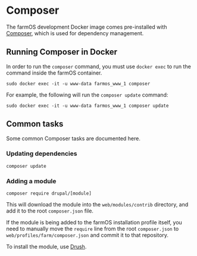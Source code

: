 # Composer

The farmOS development Docker image comes pre-installed with
[Composer](https://getcomposer.org), which is used for dependency management.

## Running Composer in Docker

In order to run the `composer` command, you must use `docker exec` to run the
command inside the farmOS container.

    sudo docker exec -it -u www-data farmos_www_1 composer

For example, the following will run the `composer update` command:

    sudo docker exec -it -u www-data farmos_www_1 composer update

## Common tasks

Some common Composer tasks are documented here.

### Updating dependencies

    composer update

### Adding a module

    composer require drupal/[module]

This will download the module into the `web/modules/contrib` directory, and add
it to the root `composer.json` file.

If the module is being added to the farmOS installation profile itself, you
need to manually move the `require` line from the root `composer.json` to
`web/profiles/farm/composer.json` and commit it to that repository.

To install the module, use [Drush](/development/drush).
